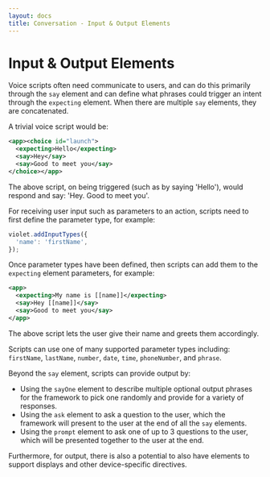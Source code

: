 ```yaml
---
layout: docs
title: Conversation - Input & Output Elements
---
```

# Input & Output Elements

Voice scripts often need communicate to users, and can do this primarily through the `say` element and can define what phrases could trigger an intent through the `expecting` element. When there are multiple `say` elements, they are concatenated.

A trivial voice script would be:
```xml
<app><choice id="launch">
  <expecting>Hello</expecting>
  <say>Hey</say>
  <say>Good to meet you</say>
</choice></app>
```

The above script, on being triggered (such as by saying 'Hello'), would respond and say: 'Hey. Good to meet you'.

For receiving user input such as parameters to an action, scripts need to first define the parameter type, for example:
```javascript
violet.addInputTypes({
  'name': 'firstName',
});
```

Once parameter types have been defined, then scripts can add them to the `expecting` element parameters, for example:
```xml
<app>
  <expecting>My name is [[name]]</expecting>
  <say>Hey [[name]]</say>
  <say>Good to meet you</say>
</app>
```

The above script lets the user give their name and greets them accordingly.

Scripts can use one of many supported parameter types including: `firstName`, `lastName`, `number`, `date`, `time`, `phoneNumber`, and `phrase`.


Beyond the `say` element, scripts can provide output by:
- Using the `sayOne` element to describe multiple optional output phrases for the framework to pick one randomly and provide for a variety of responses.
- Using the `ask` element to ask a question to the user, which the framework will present to the user at the end of all the `say` elements.
- Using the `prompt` element to ask one of up to 3 questions to the user, which will be presented together to the user at the end.

Furthermore, for output, there is also a potential to also have elements to support displays and other device-specific directives.
